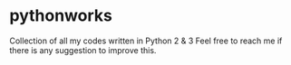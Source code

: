 # pythonworks
Collection of all my codes written in Python 2 &amp; 3
Feel free to reach me if there is any suggestion to improve this.
